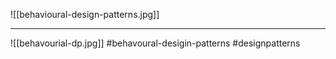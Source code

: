 
![[behavioural-design-patterns.jpg]]

***
![[behavourial-dp.jpg]]
#behavoural-desigin-patterns
#designpatterns 